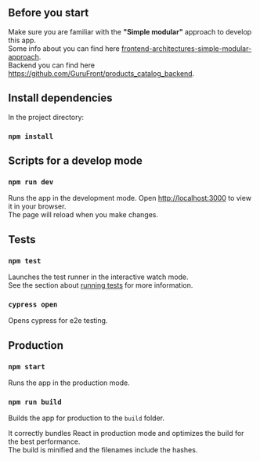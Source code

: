 ## Before you start
Make sure you are familiar with the **"Simple modular"** approach to develop this app. <br>
Some info about you can find here [frontend-architectures-simple-modular-approach](https://javascript.plainenglish.io/frontend-architectures-simple-modular-approach-7f3b3efe0ecd).<br> 
Backend you can find here https://github.com/GuruFront/products_catalog_backend.

## Install dependencies

In the project directory:

### `npm install`

## Scripts for a develop mode

### `npm run dev`

Runs the app in the development mode. Open [http://localhost:3000](http://localhost:3000) to view it in your browser.<br>
The page will reload when you make changes.

## Tests
### `npm test`

Launches the test runner in the interactive watch mode.<br>
See the section about [running tests](https://facebook.github.io/create-react-app/docs/running-tests) for more information.

### `cypress open`

Opens cypress for e2e testing.


## Production

### `npm start`

Runs the app in the production mode.

### `npm run build`

Builds the app for production to the `build` folder.

It correctly bundles React in production mode and optimizes the build for the best performance.<br>
The build is minified and the filenames include the hashes.
